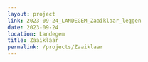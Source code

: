 ```yaml
---
layout: project
link: 2023-09-24_LANDEGEM_Zaaiklaar_leggen
date: 2023-09-24
location: Landegem
title: Zaaiklaar
permalink: /projects/Zaaiklaar
---
```


